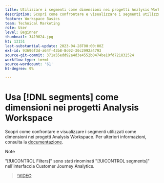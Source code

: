 ```yaml
---
title: Utilizzare i segmenti come dimensioni nei progetti Analysis Workspace
description: Scopri come confrontare e visualizzare i segmenti utilizzati come dimensioni nei progetti Analysis Workspace.
feature: Workspace Basics
team: Technical Marketing
role: User
level: Beginner
thumbnail: 3419024.jpg
kt: 13151
last-substantial-update: 2023-04-28T00:00:00Z
exl-id: 93696f3d-a64f-43b8-8c02-30c2992a4793
source-git-commit: 371a55edd92a4d3e4552b0474be10fd721832524
workflow-type: tm+mt
source-wordcount: '61'
ht-degree: 9%

---
```


# Usa [!DNL segments] come dimensioni nei progetti Analysis Workspace

Scopri come confrontare e visualizzare i segmenti utilizzati come dimensioni nei progetti Analysis Workspace. Per ulteriori informazioni, consulta la [documentazione](https://experienceleague.adobe.com/it/docs/analytics-platform/using/cja-components/cja-segments/create-filters).

>[!NOTE]
>
> &quot;[!UICONTROL Filters]&quot; sono stati rinominati &quot;[!UICONTROL segments]&quot; nell&#39;interfaccia Customer Journey Analytics.

>[!VIDEO](https://video.tv.adobe.com/v/3449070/?learn=on&quality=12&captions=ita)
